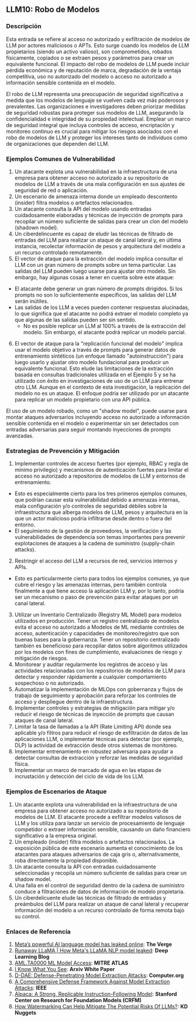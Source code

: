 ## LLM10: Robo de Modelos

### Descripción

Esta entrada se refiere al acceso no autorizado y exfiltración de modelos de LLM por actores maliciosos o APTs. Esto surge cuando los modelos de LLM propietarios (siendo un activo valioso), son comprometidos, robados físicamente, copiados o se extraen pesos y parámetros para crear un equivalente funcional. El impacto del robo de modelos de LLM puede incluir pérdida económica y de reputación de marca, degradación de la ventaja competitiva, uso no autorizado del modelo o acceso no autorizado a información sensible contenida en el modelo.

El robo de LLM representa una preocupación de seguridad significativa a medida que los modelos de lenguaje se vuelven cada vez más poderosos y prevalentes. Las organizaciones e investigadores deben priorizar medidas de seguridad robustas para proteger sus modelos de LLM, asegurando la confidencialidad e integridad de su propiedad intelectual. Emplear un marco de seguridad integral que incluya controles de acceso, encriptación y monitoreo continuo es crucial para mitigar los riesgos asociados con el robo de modelos de LLM y proteger los intereses tanto de individuos como de organizaciones que dependen del LLM.

### Ejemplos Comunes de Vulnerabilidad

1. Un atacante explota una vulnerabilidad en la infraestructura de una empresa para obtener acceso no autorizado a su repositorio de modelos de LLM a través de una mala configuración en sus ajustes de seguridad de red o aplicación.
2. Un escenario de amenaza interna donde un empleado descontento (insider) filtra modelos o artefactos relacionados.
3. Un atacante consulta la API del modelo usando entradas cuidadosamente elaboradas y técnicas de inyección de prompts para recopilar un número suficiente de salidas para crear un clon del modelo (shadown model). 
4. Un ciberdelincuente es capaz de eludir las técnicas de filtrado de entradas del LLM para realizar un ataque de canal lateral y, en última instancia, recolectar información de pesos y arquitectura del modelo a un recurso controlado remotamente.
5. El vector de ataque para la extracción del modelo implica consultar el LLM con un gran número de prompts sobre un tema particular. Las salidas del LLM pueden luego usarse para ajustar otro modelo. Sin embargo, hay algunas cosas a tener en cuenta sobre este ataque:
  - El atacante debe generar un gran número de prompts dirigidos. Si los prompts no son lo suficientemente específicos, las salidas del LLM serán inútiles.
  - Las salidas de los LLM a veces pueden contener respuestas alucinadas, lo que significa que el atacante no podrá extraer el modelo completo ya que algunas de las salidas pueden ser sin sentido.
    - No es posible replicar un LLM al 100% a través de la extracción del modelo. Sin embargo, el atacante podrá replicar un modelo parcial.
6. El vector de ataque para la "replicación funcional del modelo" implica usar el modelo objetivo a través de prompts para generar datos de entrenamiento sintéticos (un enfoque llamado "autoinstrucción") para luego usarlo y ajustar otro modelo fundacional para producir un equivalente funcional. Esto elude las limitaciones de la extracción basada en consultas tradicionales utilizada en el Ejemplo 5 y se ha utilizado con éxito en investigaciones de uso de un LLM para entrenar otro LLM. Aunque en el contexto de esta investigación, la replicación del modelo no es un ataque. El enfoque podría ser utilizado por un atacante para replicar un modelo propietario con una API pública.

El uso de un modelo robado, como un "shadow model", puede usarse para montar ataques adversarios incluyendo acceso no autorizado a información sensible contenida en el modelo o experimentar sin ser detectados con entradas adversarias para seguir montando inyecciones de prompts avanzadas.

### Estrategias de Prevención y Mitigación

1. Implementar controles de acceso fuertes (por ejemplo, RBAC y regla de mínimo privilegio) y mecanismos de autenticación fuertes para limitar el acceso no autorizado a repositorios de modelos de LLM y entornos de entrenamiento.
  - Esto es especialmente cierto para los tres primeros ejemplos comunes, que podrían causar esta vulnerabilidad debido a amenazas internas, mala configuración y/o controles de seguridad débiles sobre la infraestructura que alberga modelos de LLM, pesos y arquitectura en la que un actor malicioso podría infiltrarse desde dentro o fuera del entorno.
  - El seguimiento de la gestión de proveedores, la verificación y las vulnerabilidades de dependencia son temas importantes para prevenir explotaciones de ataques a la cadena de suministro (supply-chain attacks).
2. Restringir el acceso del LLM a recursos de red, servicios internos y APIs.
  - Esto es particularmente cierto para todos los ejemplos comunes, ya que cubre el riesgo y las amenazas internas, pero también controla finalmente a qué tiene acceso la aplicación LLM y, por lo tanto, podría ser un mecanismo o paso de prevención para evitar ataques por un canal lateral.
3. Utilizar un Inventario Centralizado (Registry ML Model) para modelos utilizados en producción. Tener un registro centralizado de modelos evita el acceso no autorizado a Modelos de ML mediante controles de acceso, autenticación y capacidades de monitoreo/registro que son buenas bases para la gobernanza. Tener un repositorio centralizado también es beneficioso para recopilar datos sobre algoritmos utilizados por los modelos con fines de cumplimiento, evaluaciones de riesgo y mitigación de riesgos.
4. Monitorear y auditar regularmente los registros de acceso y las actividades relacionadas con los repositorios de modelos de LLM para detectar y responder rápidamente a cualquier comportamiento sospechoso o no autorizado.
5. Automatizar la implementación de MLOps con gobernanza y flujos de trabajo de seguimiento y aprobación para reforzar los controles de acceso y despliegue dentro de la infraestructura.
6. Implementar controles y estrategias de mitigación para mitigar y/o reducir el riesgo de técnicas de inyección de prompts que causan ataques de canal lateral.
7. Limitar la tasa de llamadas a la API (Rate Limiting API) donde sea aplicable y/o filtros para reducir el riesgo de exfiltración de datos de las aplicaciones LLM, o implementar técnicas para detectar (por ejemplo, DLP) la actividad de extracción desde otros sistemas de monitoreo.
8. Implementar entrenamiento en robustez adversaria para ayudar a detectar consultas de extracción y reforzar las medidas de seguridad física.
9. Implementar un marco de marcado de agua en las etapas de incrustación y detección del ciclo de vida de los LLM.

### Ejemplos de Escenarios de Ataque

1. Un atacante explota una vulnerabilidad en la infraestructura de una empresa para obtener acceso no autorizado a su repositorio de modelos de LLM. El atacante procede a exfiltrar modelos valiosos de LLM y los utiliza para lanzar un servicio de procesamiento de lenguaje competidor o extraer información sensible, causando un daño financiero significativo a la empresa original.
2. Un empleado (insider) filtra modelos o artefactos relacionados. La exposición pública de este escenario aumenta el conocimiento de los atacantes para ataques adversarios de caja gris o, alternativamente, roba directamente la propiedad disponible.
3. Un atacante consulta la API con entradas cuidadosamente seleccionadas y recopila un número suficiente de salidas para crear un shadow model.
4. Una falla en el control de seguridad dentro de la cadena de suministro conduce a filtraciones de datos de información de modelo propietaria.
5. Un ciberdelicuente elude las técnicas de filtrado de entradas y preámbulos del LLM para realizar un ataque de canal lateral y recuperar información del modelo a un recurso controlado de forma remota bajo su control.

### Enlaces de Referencia

1. [Meta’s powerful AI language model has leaked online](https://www.theverge.com/2023/3/8/23629362/meta-ai-language-model-llama-leak-online-misuse): **The Verge**
2. [Runaway LLaMA | How Meta's LLaMA NLP model leaked](https://www.deeplearning.ai/the-batch/how-metas-llama-nlp-model-leaked/): **Deep Learning Blog**
3. [AML.TA0000 ML Model Access](https://atlas.mitre.org/tactics/AML.TA0000): **MITRE ATLAS**
4. [I Know What You See](https://arxiv.org/pdf/1803.05847.pdf): **Arxiv White Paper**
5. [D-DAE: Defense-Penetrating Model Extraction Attacks](https://www.computer.org/csdl/proceedings-article/sp/2023/933600a432/1He7YbsiH4c): **Computer.org**
6. [A Comprehensive Defense Framework Against Model Extraction Attacks](https://ieeexplore.ieee.org/document/10080996): **IEEE**
7. [Alpaca: A Strong, Replicable Instruction-Following Model](https://crfm.stanford.edu/2023/03/13/alpaca.html): **Stanford Center on Research for Foundation Models (CRFM)**
8. [How Watermarking Can Help Mitigate The Potential Risks Of LLMs?](https://www.kdnuggets.com/2023/03/watermarking-help-mitigate-potential-risks-llms.html): **KD Nuggets**
